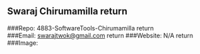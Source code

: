 ## Swaraj Chirumamilla  return   
###Repo: 4883-SoftwareTools-Chirumamilla  return    
###Email: swarajtwok@gmail.com  return
###Website: N/A  return      
###Image:  
